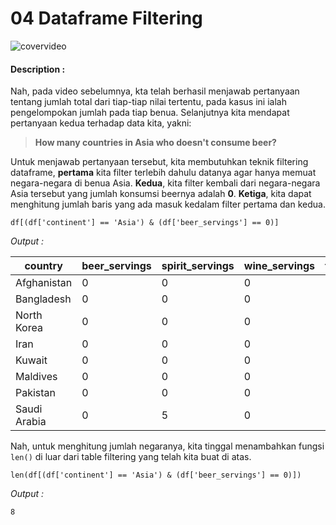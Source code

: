 # 04 Dataframe Filtering

![covervideo](http://bit.ly/makeaicovervideo)

#### **Description :**
Nah, pada video sebelumnya, kta telah berhasil menjawab pertanyaan tentang jumlah total dari tiap-tiap nilai tertentu, pada kasus ini ialah pengelompokan jumlah pada tiap benua. Selanjutnya kita mendapat pertanyaan kedua terhadap data kita, yakni: 

>**How many countries in Asia who doesn't consume beer?**

Untuk menjawab pertanyaan tersebut, kita membutuhkan teknik filtering dataframe, **pertama** kita filter terlebih dahulu datanya agar hanya memuat negara-negara di benua Asia. **Kedua**, kita filter kembali dari negara-negara Asia tersebut yang jumlah konsumsi beernya adalah **0**. **Ketiga**, kita dapat menghitung jumlah baris yang ada masuk kedalam filter pertama dan kedua.

```
df[(df['continent'] == 'Asia') & (df['beer_servings'] == 0)]
```
*Output :*

| country      | beer_servings | spirit_servings | wine_servings | total_litres_of_pure_alcohol | continent |
|--------------|---------------|-----------------|---------------|------------------------------|-----------|
| Afghanistan  | 0             | 0               | 0             | 0                            | Asia      |
| Bangladesh   | 0             | 0               | 0             | 0                            | Asia      |
| North Korea  | 0             | 0               | 0             | 0                            | Asia      |
| Iran         | 0             | 0               | 0             | 0                            | Asia      |
| Kuwait       | 0             | 0               | 0             | 0                            | Asia      |
| Maldives     | 0             | 0               | 0             | 0                            | Asia      |
| Pakistan     | 0             | 0               | 0             | 0                            | Asia      |
| Saudi Arabia | 0             | 5               | 0             | 0.1                          | Asia      |

Nah, untuk menghitung jumlah negaranya, kita tinggal menambahkan fungsi ```len()``` di luar dari table filtering yang telah kita buat di atas.

```
len(df[(df['continent'] == 'Asia') & (df['beer_servings'] == 0)])
```
*Output :*
```
8
```
